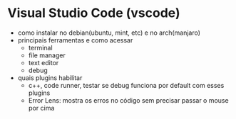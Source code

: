 # Visual Studio Code (vscode)

- como instalar no debian(ubuntu, mint, etc) e no arch(manjaro)
- principais ferramentas e como acessar
  - terminal
  - file manager
  - text editor
  - debug
- quais plugins habilitar
  - c++, code runner, testar se debug funciona por default com esses plugins
  - Error Lens: mostra os erros no código sem precisar passar o mouse por cima
